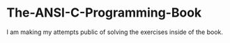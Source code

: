# The-ANSI-C-Programming-Book
I am making my attempts public of solving the exercises inside of the book. 
